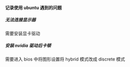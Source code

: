 

#### 记录使用 ubuntu 遇到的问题

##### 无法连接显示器

需要安装显卡驱动

##### 安装 nvidia 驱动后卡顿

需要进入 bios 中将图形设置将 hybrid 模式改成 discrete 模式